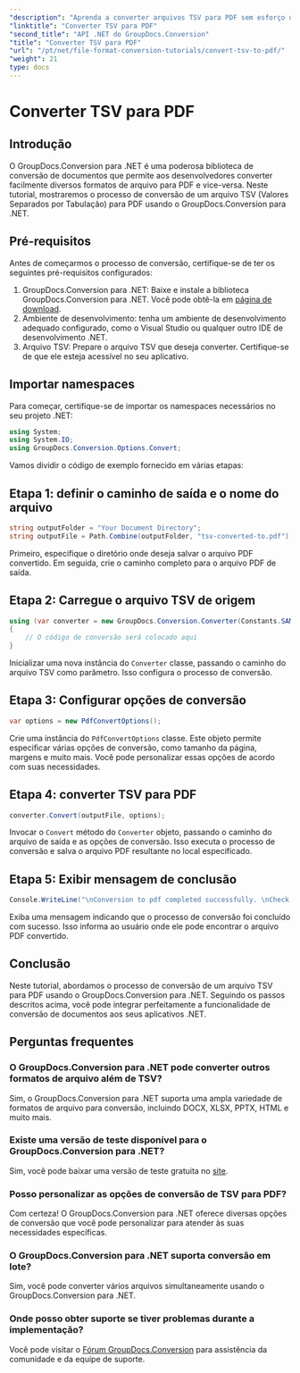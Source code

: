 ```yaml
---
"description": "Aprenda a converter arquivos TSV para PDF sem esforço usando o GroupDocs.Conversion para .NET. Siga nosso tutorial passo a passo para uma integração perfeita."
"linktitle": "Converter TSV para PDF"
"second_title": "API .NET do GroupDocs.Conversion"
"title": "Converter TSV para PDF"
"url": "/pt/net/file-format-conversion-tutorials/convert-tsv-to-pdf/"
"weight": 21
type: docs
---
```

# Converter TSV para PDF

## Introdução
O GroupDocs.Conversion para .NET é uma poderosa biblioteca de conversão de documentos que permite aos desenvolvedores converter facilmente diversos formatos de arquivo para PDF e vice-versa. Neste tutorial, mostraremos o processo de conversão de um arquivo TSV (Valores Separados por Tabulação) para PDF usando o GroupDocs.Conversion para .NET.
## Pré-requisitos
Antes de começarmos o processo de conversão, certifique-se de ter os seguintes pré-requisitos configurados:
1. GroupDocs.Conversion para .NET: Baixe e instale a biblioteca GroupDocs.Conversion para .NET. Você pode obtê-la em [página de download](https://releases.groupdocs.com/conversion/net/).
2. Ambiente de desenvolvimento: tenha um ambiente de desenvolvimento adequado configurado, como o Visual Studio ou qualquer outro IDE de desenvolvimento .NET.
3. Arquivo TSV: Prepare o arquivo TSV que deseja converter. Certifique-se de que ele esteja acessível no seu aplicativo.

## Importar namespaces
Para começar, certifique-se de importar os namespaces necessários no seu projeto .NET:
```csharp
using System;
using System.IO;
using GroupDocs.Conversion.Options.Convert;
```

Vamos dividir o código de exemplo fornecido em várias etapas:
## Etapa 1: definir o caminho de saída e o nome do arquivo
```csharp
string outputFolder = "Your Document Directory";
string outputFile = Path.Combine(outputFolder, "tsv-converted-to.pdf");
```
Primeiro, especifique o diretório onde deseja salvar o arquivo PDF convertido. Em seguida, crie o caminho completo para o arquivo PDF de saída.
## Etapa 2: Carregue o arquivo TSV de origem
```csharp
using (var converter = new GroupDocs.Conversion.Converter(Constants.SAMPLE_TSV))
{
    // O código de conversão será colocado aqui
}
```
Inicializar uma nova instância do `Converter` classe, passando o caminho do arquivo TSV como parâmetro. Isso configura o processo de conversão.
## Etapa 3: Configurar opções de conversão
```csharp
var options = new PdfConvertOptions();
```
Crie uma instância do `PdfConvertOptions` classe. Este objeto permite especificar várias opções de conversão, como tamanho da página, margens e muito mais. Você pode personalizar essas opções de acordo com suas necessidades.
## Etapa 4: converter TSV para PDF
```csharp
converter.Convert(outputFile, options);
```
Invocar o `Convert` método do `Converter` objeto, passando o caminho do arquivo de saída e as opções de conversão. Isso executa o processo de conversão e salva o arquivo PDF resultante no local especificado.
## Etapa 5: Exibir mensagem de conclusão
```csharp
Console.WriteLine("\nConversion to pdf completed successfully. \nCheck output in {0}", outputFolder);
```
Exiba uma mensagem indicando que o processo de conversão foi concluído com sucesso. Isso informa ao usuário onde ele pode encontrar o arquivo PDF convertido.

## Conclusão
Neste tutorial, abordamos o processo de conversão de um arquivo TSV para PDF usando o GroupDocs.Conversion para .NET. Seguindo os passos descritos acima, você pode integrar perfeitamente a funcionalidade de conversão de documentos aos seus aplicativos .NET.
## Perguntas frequentes
### O GroupDocs.Conversion para .NET pode converter outros formatos de arquivo além de TSV?
Sim, o GroupDocs.Conversion para .NET suporta uma ampla variedade de formatos de arquivo para conversão, incluindo DOCX, XLSX, PPTX, HTML e muito mais.
### Existe uma versão de teste disponível para o GroupDocs.Conversion para .NET?
Sim, você pode baixar uma versão de teste gratuita no [site](https://releases.groupdocs.com/).
### Posso personalizar as opções de conversão de TSV para PDF?
Com certeza! O GroupDocs.Conversion para .NET oferece diversas opções de conversão que você pode personalizar para atender às suas necessidades específicas.
### O GroupDocs.Conversion para .NET suporta conversão em lote?
Sim, você pode converter vários arquivos simultaneamente usando o GroupDocs.Conversion para .NET.
### Onde posso obter suporte se tiver problemas durante a implementação?
Você pode visitar o [Fórum GroupDocs.Conversion](https://forum.groupdocs.com/c/conversion/11) para assistência da comunidade e da equipe de suporte.